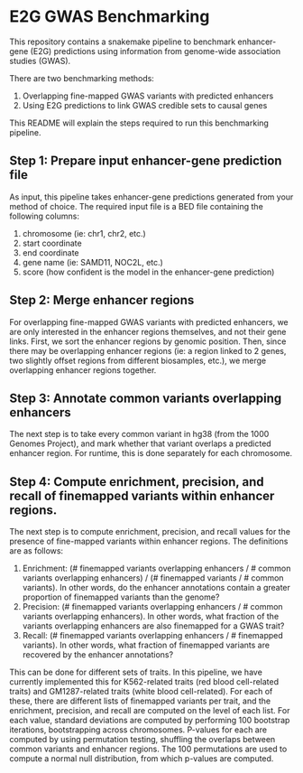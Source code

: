 # E2G GWAS Benchmarking

This repository contains a snakemake pipeline to benchmark enhancer-gene (E2G) predictions using information from genome-wide association studies (GWAS).

There are two benchmarking methods:
1. Overlapping fine-mapped GWAS variants with predicted enhancers
2. Using E2G predictions to link GWAS credible sets to causal genes

This README will explain the steps required to run this benchmarking pipeline.

## Step 1: Prepare input enhancer-gene prediction file

As input, this pipeline takes enhancer-gene predictions generated from your method of choice. The required input file is a BED file containing the following columns: 
1. chromosome (ie: chr1, chr2, etc.)
2. start coordinate
3. end coordinate
4. gene name (ie: SAMD11, NOC2L, etc.)
5. score (how confident is the model in the enhancer-gene prediction)

## Step 2: Merge enhancer regions

For overlapping fine-mapped GWAS variants with predicted enhancers, we are only interested in the enhancer regions themselves, and not their gene links.
First, we sort the enhancer regions by genomic position. Then, since there may be overlapping enhancer regions (ie: a region linked to 2 genes, two slightly 
offset regions from different biosamples, etc.), we merge overlapping enhancer regions together.

## Step 3: Annotate common variants overlapping enhancers

The next step is to take every common variant in hg38 (from the 1000 Genomes Project), and mark whether that variant overlaps a predicted enhancer region.
For runtime, this is done separately for each chromosome.

## Step 4: Compute enrichment, precision, and recall of finemapped variants within enhancer regions.

The next step is to compute enrichment, precision, and recall values for the presence of fine-mapped variants within enhancer regions. The definitions are as follows:
1. Enrichment: (# finemapped variants overlapping enhancers / # common variants overlapping enhancers) / (# finemapped variants / # common variants). In other words, do the enhancer annotations contain a greater proportion of finemapped variants than the genome?
2. Precision: (# finemapped variants overlapping enhancers / # common variants overlapping enhancers). In other words, what fraction of the variants overlapping enhancers are also finemapped for a GWAS trait?
3. Recall: (# finemapped variants overlapping enhancers / # finemapped variants). In other words, what fraction of finemapped variants are recovered by the enhancer annotations?

This can be done for different sets of traits. In this pipeline, we have currently implemented this for K562-related traits (red blood cell-related traits) and GM1287-related traits (white blood cell-related). For each of these, there are different lists of finemapped variants per trait, and the enrichment, precision, and recall are computed on the level of each list. For each value, standard deviations are computed by performing 100 bootstrap iterations, bootstrapping across chromosomes. P-values for each are computed by using permutation testing, shuffling the overlaps between common variants and enhancer regions. The 100 permutations are used to compute a normal null distribution, from which p-values are computed.





